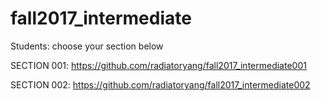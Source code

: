 # fall2017_intermediate

Students: choose your section below

SECTION 001: https://github.com/radiatoryang/fall2017_intermediate001

SECTION 002: https://github.com/radiatoryang/fall2017_intermediate002
